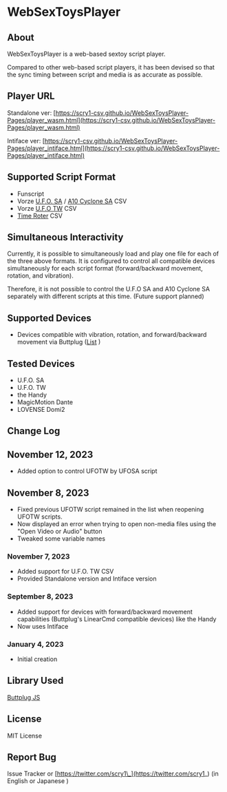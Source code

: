 # WebSexToysPlayer

## About

WebSexToysPlayer is a web-based sextoy script player.

Compared to other web-based script players, it has been devised so that the sync timing between script and media is as accurate as possible.

## Player URL

Standalone ver: [https://scry1-csv.github.io/WebSexToysPlayer-Pages/player_wasm.html](https://scry1-csv.github.io/WebSexToysPlayer-Pages/player_wasm.html)

Intiface ver: [https://scry1-csv.github.io/WebSexToysPlayer-Pages/player_intiface.html](https://scry1-csv.github.io/WebSexToysPlayer-Pages/player_intiface.html)

## Supported Script Format

- Funscript
- Vorze [U.F.O. SA](https://www.vorze.jp/en/ufosa/) / [A10 Cyclone SA](https://www.vorze.jp/en/a10cyclonesa/) CSV
- Vorze [U.F.O TW](https://www.vorze.jp/en/ufotw/) CSV
- [Time Roter](http://trance-innovation.com/lp_time/) CSV

## Simultaneous Interactivity

Currently, it is possible to simultaneously load and play one file for each of the three above formats. It is configured to control all compatible devices simultaneously for each script format (forward/backward movement, rotation, and vibration).

Therefore, it is not possible to control the U.F.O SA and A10 Cyclone SA separately with different scripts at this time. (Future support planned)

## Supported Devices
- Devices compatible with vibration, rotation, and forward/backward movement via Buttplug
([List](https://iostindex.com/?filter0ButtplugSupport=7) )

## Tested Devices
- U.F.O. SA
- U.F.O. TW
- the Handy
- MagicMotion Dante
- LOVENSE Domi2

## Change Log

## November 12, 2023
- Added option to control UFOTW by UFOSA script

## November 8, 2023

- Fixed previous UFOTW script remained in the list when reopening UFOTW scripts.
- Now displayed an error when trying to open non-media files using the "Open Video or Audio" button
- Tweaked some variable names

### November 7, 2023

- Added support for U.F.O. TW CSV
- Provided Standalone version and Intiface version

### September 8, 2023

- Added support for devices with forward/backward movement capabilities (Buttplug's LinearCmd compatible devices) like the Handy
- Now uses Intiface

### January 4, 2023

- Initial creation

## Library Used

[Buttplug JS](https://github.com/buttplugio/buttplug-rs-ffi/tree/master/js)

## License

MIT License

## Report Bug

Issue Tracker or [https://twitter.com/scry1\_](https://twitter.com/scry1_) (in English or Japanese )
